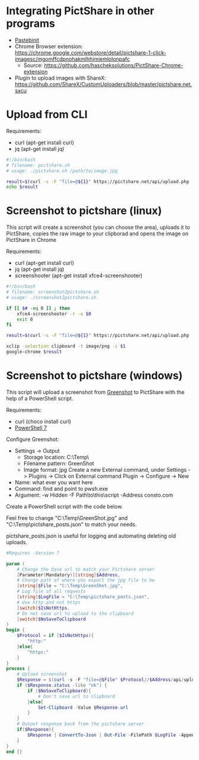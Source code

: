 # Integrating PictShare in other programs

- [Pastebinit](/rtfm/PASTEBINIT.md)
- Chrome Browser extension: https://chrome.google.com/webstore/detail/pictshare-1-click-imagesc/mgomffcdpnohakmlhhjmiemlolonpafc
  - Source: https://github.com/hascheksolutions/PictShare-Chrome-extension
- Plugin to upload images with ShareX: https://github.com/ShareX/CustomUploaders/blob/master/pictshare.net.sxcu

# Upload from CLI

Requirements:
- curl (apt-get install curl)
- jq (apt-get install jq)

```bash
#!/bin/bash
# filename: pictshare.sh
# usage: ./pictshare.sh /path/to/image.jpg

result=$(curl -s -F "file=@${1}" https://pictshare.net/api/upload.php | jq -r .url)
echo $result
```

# Screenshot to pictshare (linux)

This script will create a screenshot (you can choose the area), uploads it to PictShare, copies the raw image to your clipborad and opens the image on PictShare in Chrome

Requirements:
- curl (apt-get install curl)
- jq (apt-get install jq)
- screenshooter (apt-get install xfce4-screenshooter)

```bash
#!/bin/bash
# filename: screenshot2pictshare.sh
# usage: ./screenshot2pictshare.sh

if [[ $# -eq 0 ]] ; then
    xfce4-screenshooter -r -o $0
    exit 0
fi

result=$(curl -s -F "file=@${1}" https://pictshare.net/api/upload.php | jq -r .url)

xclip -selection clipboard -t image/png -i $1
google-chrome $result
```

# Screenshot to pictshare (windows)

This script will upload a screenshot from [Greenshot](https://getgreenshot.org/) to PictShare with the help of a PowerShell script.

Requirements:
- curl (choco install curl)
- [PowerShell 7](https://docs.microsoft.com/en-us/powershell/scripting/install/installing-powershell-on-windows)

Configure Greenshot:
- Settings -> Output
  - Storage location: C:\Temp\
  - Filename pattern: GreenShot
  - Image format: jpg
Create a new External command, under Settings -> Plugins -> Click on External command Plugin -> Configure -> New
- Name: what ever you want here
- Command: find and point to pwsh.exe
- Argument: -w Hidden -F Path\to\this\script -Address consto.com

Create a PowerShell script with the code below.

Feel free to change "C:\Temp\GreenShot.jpg" and "C:\Temp\pictshare_posts.json" to match your needs.

pictshare_posts.json is useful for logging and automating deleting old uploads.

```powershell
#Requires -Version 7

param (
    # Change the base url to match your Pictshare server
    [Parameter(Mandatory)][string]$Address,
    # Change path of where you expect the jpg file to be
    [string]$File = "C:\Temp\GreenShot.jpg",
    # Log file of all requests
    [string]$LogFile = "C:\Temp\pictshare_posts.json",
    # Use http and not https
    [switch]$IsNotHttps,
    # Do not save url to upload to the clipboard
    [switch]$NoSaveToClipboard
)
begin {
    $Protocol = if ($IsNotHttps){
        "http:"
    }else{
        "https:"
    }
}
process {
    # Upload screenshot
    $Response = $(curl -s -F "file=@$File" $Protocol//$Address/api/upload.php) | ConvertFrom-Json
    if ($Response.status -like "ok") {
        if ($NoSaveToClipboard){
            # Don't save url to clipboard
        }else{
            Set-Clipboard -Value $Response.url
        }
    }
    # Output response back from the pictshare server
    if($Response){
        $Response | ConvertTo-Json | Out-File -FilePath $LogFile -Append
    }
}
end {}
```

